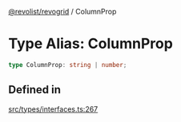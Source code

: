 [@revolist/revogrid](README.md) / ColumnProp

# Type Alias: ColumnProp

```ts
type ColumnProp: string | number;
```

## Defined in

[src/types/interfaces.ts:267](https://github.com/revolist/revogrid/blob/c4e80f786890231c76aca88d327b090657d3fbb9/src/types/interfaces.ts#L267)
